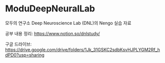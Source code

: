 # ModuDeepNeuralLab
모두의 연구소 Deep Neuroscience Lab (DNL)의 Nengo 실습 자료


공부 내용 정리: https://www.notion.so/dnlstudy/

구글 드라이브: https://drive.google.com/drive/folders/1Jk_31GSKC2sdbKsvHJPLYGM2Rf_hdPD0?usp=sharing
